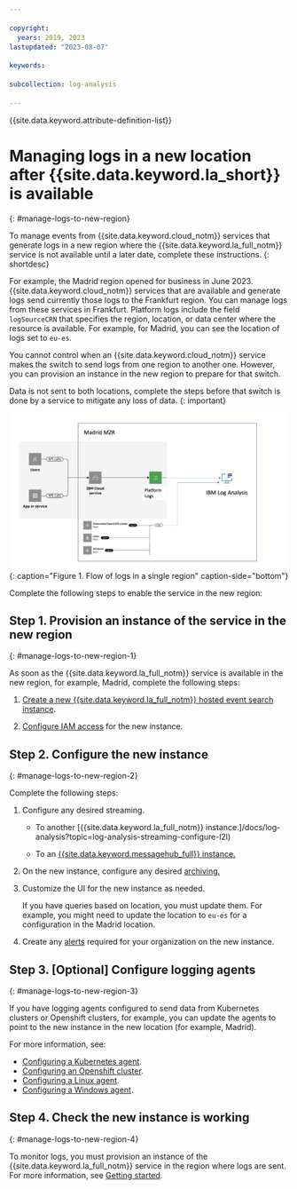 ```yaml
---

copyright:
  years: 2019, 2023
lastupdated: "2023-08-07"

keywords:

subcollection: log-analysis

---
```


{{site.data.keyword.attribute-definition-list}}


# Managing logs in a new location after {{site.data.keyword.la_short}} is available
{: #manage-logs-to-new-region}

To manage events from {{site.data.keyword.cloud_notm}} services that generate logs in a new region where the {{site.data.keyword.la_full_notm}} service is not available until a later date, complete these instructions.
{: shortdesc}

For example, the Madrid region opened for business in June 2023. {{site.data.keyword.cloud_notm}} services that are available and generate logs send currently those logs to the Frankfurt region. You can manage logs from these services in Frankfurt. Platform logs include the field `logSourceCRN` that specifies the region, location, or data center where the resource is available. For example, for Madrid, you can see the location of logs set to `eu-es`.


You cannot control when an {{site.data.keyword.cloud_notm}} service makes the switch to send logs from one region to another one. However, you can provision an instance in the new region to prepare for that switch.

Data is not sent to both locations, complete the steps before that switch is done by a service to mitigate any loss of data.
{: important}

![Flow of logs in a single region](images/logs-new-region-2.png "The {{site.data.keyword.la_full_notm}} service"){: caption="Figure 1. Flow of logs in a single region" caption-side="bottom"}

Complete the following steps to enable the service in the new region:

## Step 1. Provision an instance of the service in the new region
{: #manage-logs-to-new-region-1}

As soon as the {{site.data.keyword.la_full_notm}} service is available in the new region, for example, Madrid, complete the following steps:

1. [Create a new {{site.data.keyword.la_full_notm}} hosted event search instance](docs/activity-tracker?topic=activity-tracker-provision).

2. [Configure IAM access](/docs/activity-tracker?topic=activity-tracker-iam) for the new instance.


## Step 2. Configure the new instance
{: #manage-logs-to-new-region-2}

Complete the following steps:

1. Configure any desired streaming.

   * To another [{{site.data.keyword.la_full_notm}} instance.]/docs/log-analysis?topic=log-analysis-streaming-configure-l2l)

   * To an [{{site.data.keyword.messagehub_full}} instance.](/docs/log-analysis?topic=log-analysis-streaming-configure)

2. On the new instance, configure any desired [archiving.](/docs/log-analysis?topic=log-analysis-archiving-ov)

3. Customize the UI for the new instance as needed.

    If you have queries based on location, you must update them. For example, you might need to update the location to `eu-es` for a configuration in the Madrid location.

4. Create any [alerts](/docs/activity-tracker?topic=activity-tracker-alerts) required for your organization on the new instance.


## Step 3. [Optional] Configure logging agents
{: #manage-logs-to-new-region-3}

If you have logging agents configured to send data from Kubernetes clusters or Openshift clusters, for example, you can update the agents to point to the new instance in the new location (for example, Madrid).

For more information, see:
- [Configuring a Kubernetes agent](/docs/log-analysis?topic=log-analysis-config_agent_kube_cluster).
- [Configuring an Openshift cluster](/docs/log-analysis?topic=log-analysis-config_agent_os_cluster).
- [Configuring a Linux agent](/docs/log-analysis?topic=log-analysis-config_agent_linux).
- [Configuring a Windows agent](/docs/log-analysis?topic=log-analysis-config_agent_windows_v3).


## Step 4. Check the new instance is working
{: #manage-logs-to-new-region-4}

To monitor logs, you must provision an instance of the {{site.data.keyword.la_full_notm}} service in the region where logs are sent. For more information, see [Getting started](/docs/log-analysis?topic=log-analysis-getting-started).
